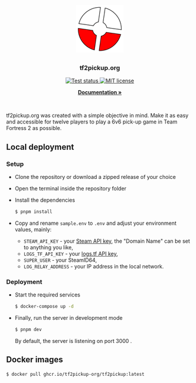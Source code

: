<h1 align="center">
  <a href="https://tf2pickup.pl">
    <img src="images/readme/github-logo.png" alt="tf2pickup.org logo" width="128" height="128">
  </a>
</h1>

<h3 align="center">tf2pickup.org</h3>

<p align="center">
  <a href="https://github.com/tf2pickup-org/tf2pickup/actions/workflows/test.yml">
    <img src="https://github.com/tf2pickup-org/tf2pickup/actions/workflows/test.yml/badge.svg" alt="Test status">
  </a>

  <a href="https://opensource.org/licenses/MIT">
    <img src="https://img.shields.io/badge/License-MIT-yellow.svg" alt="MIT license">
  </a>
</p>

<p align="center">
  <a href="https://docs.tf2pickup.org/"><strong>Documentation »</strong></a>
</p>

<br />

tf2pickup.org was created with a simple objective in mind. Make it as easy and accessible for twelve players to play a 6v6 pick-up game in Team Fortress 2 as possible.

## Local deployment

### Setup

- Clone the repository or download a zipped release of your choice
- Open the terminal inside the repository folder
- Install the dependencies

  ```bash
  $ pnpm install
  ```

- Copy and rename `sample.env` to `.env` and adjust your environment values, mainly:
  - `STEAM_API_KEY` - your [Steam API key](https://steamcommunity.com/dev/apikey), the "Domain Name" can be set to anything you like,
  - `LOGS_TF_API_KEY` - your [logs.tf API key](https://logs.tf/uploader),
  - `SUPER_USER` - your SteamID64,
  - `LOG_RELAY_ADDRESS` - your IP address in the local network.

### Deployment

- Start the required services

  ```bash
  $ docker-compose up -d
  ```

- Finally, run the server in development mode

  ```bash
  $ pnpm dev
  ```

  By default, the server is listening on port 3000 .

## Docker images

```bash
$ docker pull ghcr.io/tf2pickup-org/tf2pickup:latest
```
